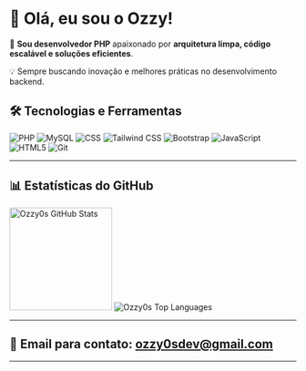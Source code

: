 # 👋 Olá, eu sou o Ozzy!  

🚀 **Sou desenvolvedor PHP** apaixonado por **arquitetura limpa, código escalável e soluções eficientes**.  

💡 Sempre buscando inovação e melhores práticas no desenvolvimento backend.  

## 🛠️ Tecnologias e Ferramentas  

![PHP](https://img.shields.io/badge/PHP-777BB4?style=for-the-badge&logo=php&logoColor=white)
![MySQL](https://img.shields.io/badge/MySQL-4479A1?style=for-the-badge&logo=mysql&logoColor=white)
![CSS](https://img.shields.io/badge/CSS3-1572B6?style=for-the-badge&logo=css3&logoColor=white)
![Tailwind CSS](https://img.shields.io/badge/Tailwind_CSS-38B2AC?style=for-the-badge&logo=tailwind-css&logoColor=white)
![Bootstrap](https://img.shields.io/badge/Bootstrap-563D7C?style=for-the-badge&logo=bootstrap&logoColor=white)
![JavaScript](https://img.shields.io/badge/JavaScript-F7DF1E?style=for-the-badge&logo=javascript&logoColor=black)
![HTML5](https://img.shields.io/badge/HTML5-E34F26?style=for-the-badge&logo=html5&logoColor=white)
![Git](https://img.shields.io/badge/Git-F05032?style=for-the-badge&logo=git&logoColor=white)

---

## 📊 Estatísticas do GitHub  

<div>  
  <img height="180em" src="https://github-readme-stats.vercel.app/api?username=Ozzy0s&show_icons=true&theme=dark&hide_border=true" alt="Ozzy0s GitHub Stats"/>
  <img src="https://github-readme-stats.vercel.app/api/top-langs/?username=Ozzy0s&layout=compact&langs_count=8&theme=dark&hide_border=true" alt="Ozzy0s Top Languages"/>
</div>  

---
<!-- ## 🚀 Projetos em Destaque  

📌 [**null**](https://github.com/Ozzy0s/null) – null 📂 

--- -->

## 📧 Email para contato: [ozzy0sdev@gmail.com](mailto:ozzy0sdev@gmail.com@gmail.com)

---
